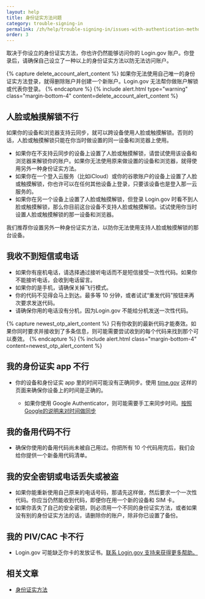 ```yaml
---
layout: help
title: 身份证实方法问题
category: trouble-signing-in
permalink: /zh/help/trouble-signing-in/issues-with-authentication-methods/
order: 3
---
```


取决于你设立的身份证实方法，你也许仍然能够访问你的 Login.gov 账户。你登录后，请确保自己设立了一种以上的身份证实方法以防无法访问账户。

{% capture delete_account_alert_content %}
如果你无法使用自己唯一的身份证实方法登录，就得删除账户并创建一个新账户。Login.gov 无法帮你做账户解锁或代表你登录。
{% endcapture %}
{% include alert.html type="warning" class="margin-bottom-4" content=delete_account_alert_content %}

## 人脸或触摸解锁不行

如果你的设备和浏览器支持云同步，就可以跨设备使用人脸或触摸解锁。否则的话，人脸或触摸解锁只能在你当时做设置的同一设备和浏览器上使用。

* 如果你在不支持云同步的设备上设置了人脸或触摸解锁，请尝试使用该设备和浏览器来解锁你的账户。如果你无法使用原来做设置的设备和浏览器，就得使用另外一种身份证实方法。
* 如果你在一个登入云服务（比如iCloud）或你的谷歌账户的设备上设置了人脸或触摸解锁，你也许可以在任何其他设备上登录，只要该设备也是登入那一云服务的。
* 如果你在另一个设备上设置了人脸或触摸解锁，但登录 Login.gov 时看不到人脸或触摸解锁，那么你目前这台设备不支持人脸或触摸解锁。试试使用你当时设置人脸或触摸解锁的那一设备和浏览器。

我们推荐你设置另外一种身份证实方法，以防你无法使用支持人脸或触摸解锁的那台设备。

## 我收不到短信或电话

* 如果你有座机电话，请选择通过接听电话而不是短信接受一次性代码。如果你不能接听电话，会收到电话留言。
* 如果你的是手机，请确保关掉飞行模式。
* 你的代码不见得会马上到达。最多等 10 分钟，或者试试“重发代码”按钮来再次要求发送代码。
* 请确保你用的电话没有分机，因为Login.gov 不能给分机发送一次性代码。

{% capture newest_otp_alert_content %}
只有你收到的最新代码才能奏效。如果你同时要求并接收到了多条信息，则可能需要尝试收到的每个代码来找到那个可以奏效。
{% endcapture %}
{% include alert.html class="margin-bottom-4" content=newest_otp_alert_content %}

## 我的身份证实 app 不行

* 你的设备和身份证实 app 里的时间可能没有正确同步。使用 [time.gov](https://www.time.gov/) 这样的页面来确保你设备上的时间是正确的。

  * 如果你使用 Google Authenticator，则可能需要手工来同步时间。[按照Google的说明来对时间做同步](https://support.google.com/accounts/answer/185834?hl=en)

## 我的备用代码不行

* 确保你使用的备用代码尚未被自己用过。你把所有 10 个代码用完后，我们会给你提供一个新备用代码清单。

## 我的安全密钥或电话丢失或被盗

* 如果你能重新使用自己原来的电话号码，那请先这样做，然后要求一个一次性代码。你应当仍然能收到代码，即便你在用一个新的设备和 SIM 卡。
* 如果你丢失了自己的安全密钥，则必须用一个不同的身份证实方法，或者如果没有别的身份证实方法的话，请删除你的账户，除非你已设置了备份。

## 我的 PIV/CAC 卡不行
* Login.gov 可能缺乏你卡的发放证书。[联系 Login.gov 支持来获得更多帮助。](https://login.gov/contact/)

## 相关文章

* [身份证实方法](/zh/help/get-started/authentication-methods/)
